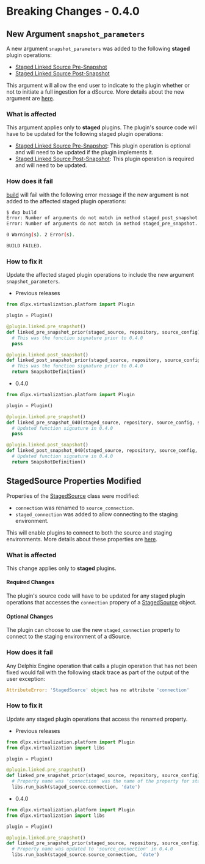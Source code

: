 # Breaking Changes - 0.4.0

## New Argument `snapshot_parameters`
A new argument `snapshot_parameters` was added to the following **staged** plugin operations:

* [Staged Linked Source Pre-Snapshot](/References/Plugin_Operations.md#staged-linked-source-pre-snapshot)
* [Staged Linked Source Post-Snapshot](/References/Plugin_Operations.md#staged-linked-source-post-snapshot)

This argument will allow the end user to indicate to the plugin whether or not to initiate a full ingestion for a dSource. More details about the new argument are [here](/Building_Your_First_Plugin/Data_Ingestion.md).

### What is affected
This argument applies only to **staged** plugins. The plugin's source code will have to be updated for the following staged plugin operations:

* [Staged Linked Source Pre-Snapshot](/References/Plugin_Operations/#staged-linked-source-pre-snapshot): This plugin operation is optional and will need to be updated if the plugin implements it.
* [Staged Linked Source Post-Snapshot](/References/Plugin_Operations/#staged-linked-source-post-snapshot): This plugin operation is required and will need to be updated.

### How does it fail
[build](/References/CLI.md#build) will fail with the following error message if the new argument is not added to the affected staged plugin operations:

```bash
$ dvp build
Error: Number of arguments do not match in method staged_post_snapshot. Expected: ['staged_source', 'repository', 'source_config', 'snapshot_parameters'], Found: ['repository', 'source_config', 'staged_source'].
Error: Number of arguments do not match in method staged_pre_snapshot. Expected: ['staged_source', 'repository', 'source_config', 'snapshot_parameters'], Found: ['repository', 'source_config', 'staged_source'].

0 Warning(s). 2 Error(s).

BUILD FAILED.
```

### How to fix it
Update the affected staged plugin operations to include the new argument `snapshot_parameters`.

* Previous releases

```python
from dlpx.virtualization.platform import Plugin

plugin = Plugin()

@plugin.linked.pre_snapshot()
def linked_pre_snapshot_prior(staged_source, repository, source_config):
  # This was the function signature prior to 0.4.0
  pass

@plugin.linked.post_snapshot()
def linked_post_snapshot_prior(staged_source, repository, source_config):
  # This was the function signature prior to 0.4.0
  return SnapshotDefinition()
```

* 0.4.0

```python
from dlpx.virtualization.platform import Plugin

plugin = Plugin()

@plugin.linked.pre_snapshot()
def linked_pre_snapshot_040(staged_source, repository, source_config, snapshot_parameters):
  # Updated function signature in 0.4.0
  pass

@plugin.linked.post_snapshot()
def linked_post_snapshot_040(staged_source, repository, source_config, snapshot_parameters):
  # Updated function signature in 0.4.0
  return SnapshotDefinition()

```

## StagedSource Properties Modified
Properties of the [StagedSource](/References/Classes.md#stagedsource) class were modified:

* `connection` was renamed to `source_connection`.
* `staged_connection` was added to allow connecting to the staging environment.

This will enable plugins to connect to both the source and staging environments. More details about these properties are [here](/References/Classes.md#stagedsource).

### What is affected
This change applies only to **staged** plugins.<br/>

#### Required Changes
The plugin's source code will have to be updated for any staged plugin operations that accesses the `connection` propery of a [StagedSource](/References/Classes.md#stagedsource) object.

#### Optional Changes
The plugin can choose to use the new `staged_connection` property to connect to the staging environment of a dSource.

### How does it fail
Any Delphix Engine operation that calls a plugin operation that has not been fixed would fail with the following stack trace as part of the output of the user exception:

```python
AttributeError: 'StagedSource' object has no attribute 'connection'
```

### How to fix it
Update any staged plugin operations that access the renamed property.

* Previous releases

```python
from dlpx.virtualization.platform import Plugin
from dlpx.virtualization import libs

plugin = Plugin()

@plugin.linked.pre_snapshot()
def linked_pre_snapshot_prior(staged_source, repository, source_config):
  # Property name was 'connection' was the name of the property for staged_source prior to 0.4.0
  libs.run_bash(staged_source.connection, 'date')
```

* 0.4.0

```python
from dlpx.virtualization.platform import Plugin
from dlpx.virtualization import libs

plugin = Plugin()

@plugin.linked.pre_snapshot()
def linked_pre_snapshot_prior(staged_source, repository, source_config):
  # Property name was updated to 'source_connection' in 0.4.0
  libs.run_bash(staged_source.source_connection, 'date')
```
